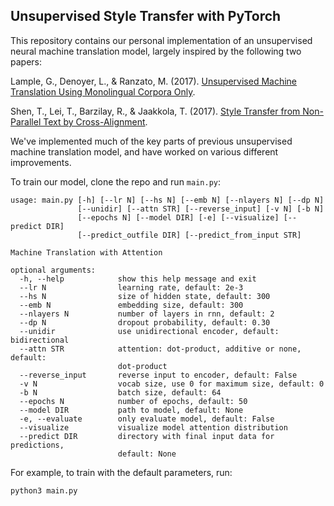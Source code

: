 ## Unsupervised Style Transfer with PyTorch

This repository contains our personal implementation of an unsupervised neural machine translation model, largely inspired by the following two papers:

Lample, G., Denoyer, L., & Ranzato, M. (2017). [Unsupervised Machine Translation Using Monolingual Corpora Only](https://arxiv.org/pdf/1711.00043.pdf).

Shen, T., Lei, T., Barzilay, R., & Jaakkola, T. (2017). [Style Transfer from Non-Parallel Text by Cross-Alignment](https://arxiv.org/pdf/1705.09655.pdf).

We've implemented much of the key parts of previous unsupervised machine translation model, and have worked on various different improvements.

To train our model, clone the repo and run `main.py`:
```
usage: main.py [-h] [--lr N] [--hs N] [--emb N] [--nlayers N] [--dp N]
               [--unidir] [--attn STR] [--reverse_input] [-v N] [-b N]
               [--epochs N] [--model DIR] [-e] [--visualize] [--predict DIR]
               [--predict_outfile DIR] [--predict_from_input STR]

Machine Translation with Attention

optional arguments:
  -h, --help            show this help message and exit
  --lr N                learning rate, default: 2e-3
  --hs N                size of hidden state, default: 300
  --emb N               embedding size, default: 300
  --nlayers N           number of layers in rnn, default: 2
  --dp N                dropout probability, default: 0.30
  --unidir              use unidirectional encoder, default: bidirectional
  --attn STR            attention: dot-product, additive or none, default:
                        dot-product
  --reverse_input       reverse input to encoder, default: False
  -v N                  vocab size, use 0 for maximum size, default: 0
  -b N                  batch size, default: 64
  --epochs N            number of epochs, default: 50
  --model DIR           path to model, default: None
  -e, --evaluate        only evaluate model, default: False
  --visualize           visualize model attention distribution
  --predict DIR         directory with final input data for predictions,
                        default: None
```

For example, to train with the default parameters, run:

``` python3 main.py ```
